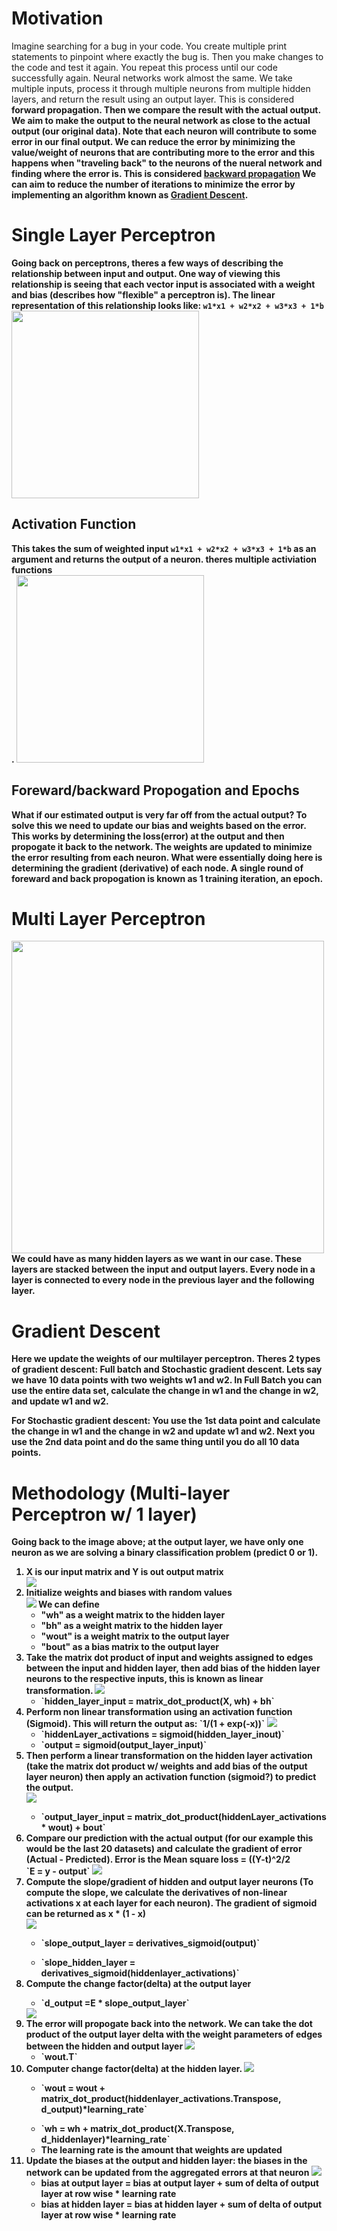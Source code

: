 # Motivation
Imagine searching for a bug in your code. You create multiple print statements to pinpoint where exactly the bug is. Then you make changes to the code and test it again. You repeat this process until our code successfully again. Neural networks work almost the same. We take multiple inputs, process it through multiple neurons from multiple hidden layers, and return the result using an output layer. This is considered <b>forward propagation<b>. Then we compare the result with the actual output. We aim to make the output to the neural network as close to the actual output (our original data). Note that each neuron will contribute to some error in our final output. We can reduce the error by minimizing the value/weight of neurons that are contributing more to the error and this happens when "traveling back" to the neurons of the nueral network and finding where the error is. This is considered <a href="https://en.wikipedia.org/wiki/Backpropagation"><b>backward propagation</b></a> We can aim to reduce the number of iterations to minimize the error by implementing an algorithm known as <a href="https://en.wikipedia.org/wiki/Gradient_descent"><b>Gradient Descent</b><a/>.
  
# Single Layer Perceptron
Going back on perceptrons, theres a few ways of describing the relationship between input and output. One way of viewing this relationship is seeing that each vector input is associated with a weight and bias (describes how "flexible" a perceptron is). The linear representation of this relationship looks like: `w1*x1 + w2*x2 + w3*x3 + 1*b`<br>
<img src="./Assets/p.png" width="300"></img>
  
## Activation Function
This takes the sum of weighted input `w1*x1 + w2*x2 + w3*x3 + 1*b` as an argument and returns the output of a neuron. theres multiple activiation functions<br>.
<img src="Assets/activationfunction.png" width="300"></img>
  
## Foreward/backward Propogation and Epochs
What if our estimated output is very far off from the actual output? To solve this we need to update our bias and weights based on the error. This works by determining the loss(error) at the output and then propogate it back to the network. The weights are updated to minimize the error resulting from each neuron. What were essentially doing here is determining the gradient (derivative) of each node. A single round of foreward and back propogation is known as 1 training iteration, an <b>epoch</b>.
  
# Multi Layer Perceptron
<img src="./Assets/multilayer.png" width="500"></img><br>
We could have as many hidden layers as we want in our case. These layers are stacked between the input and output layers. Every node in a layer is connected to every node in the previous layer and the following layer. 

# Gradient Descent
Here we update the weights of our multilayer perceptron. Theres 2 types of gradient descent: Full batch and Stochastic gradient descent. Lets say we have 10 data points with two weights w1 and w2. In Full Batch you can use the entire data set, calculate the change in w1 and the change in w2, and update w1 and w2.

For Stochastic gradient descent: You use the 1st data point and calculate the change in w1 and the change in w2 and update w1 and w2. Next you use the 2nd data point and do the same thing until you do all 10 data points. 

# Methodology (Multi-layer Perceptron w/ 1 layer)
Going back to the image above; at the output layer, we have only one neuron as we are solving a binary classification problem (predict 0 or 1). 

<ol>
  <li>X is our input matrix and Y is out output matrix</li> 
  <img src="./Assets/step1.png"></img><br>
  <li>Initialize weights and biases with random values<br>
  <img src="./Assets/step2.png"></img>
    We can define<br>
    <ul>
      <li>"wh" as a weight matrix to the hidden layer</li>
      <li>"bh" as a weight matrix to the hidden layer</li>
      <li>"wout" is a weight matrix to the output layer</li>
      <li>"bout" as a bias matrix to the output layer</li>
    </ul>
  <li>Take the matrix dot product of input and weights assigned to edges between the input and hidden layer, then add bias of the hidden layer neurons to the respective inputs, this is known as linear transformation.
  <img src="./Assets/step3.png"></img><br>
    <ul>
      <li>`hidden_layer_input = matrix_dot_product(X, wh) + bh`</li>
    </ul>
  </li>
  <li>Perform non linear transformation using an activation function (Sigmoid). This will return the output as: `1/(1 + exp(-x))` 
  <img src="./Assets/step4.png"></img><br>
    <ul>
      <li>`hiddenLayer_activations = sigmoid(hidden_layer_inout)`</li>
      <li>`output = sigmoid(output_layer_input)`</li>
    </ul>
  </li>
  <li>Then perform a linear transformation on the hidden layer activation (take the matrix dot product w/ weights and add bias of the output layer neuron) then apply an activation function (sigmoid?) to predict the output.</li>
  <img src="./Assets/step5.png"></img>
  <ul>
    <li>`output_layer_input = matrix_dot_product(hiddenLayer_activations * wout) + bout`</li>
  </ul>
  </li>
  <li>Compare our prediction with the actual output (for our example this would be the last 20 datasets) and calculate the gradient of error (Actual - Predicted). Error is the <b>Mean square loss = ((Y-t)^2/2</b></li>`E = y - output`
  <img src="./Assets/step6.png"></img>
  <li>Compute the slope/gradient of hidden and output layer neurons (To compute the slope, we calculate the derivatives of non-linear activations x at each layer for each neuron). The gradient of sigmoid can be returned as x * (1 - x)</li> <img src="./Assets/step7.png"></img> <ul><li> `slope_output_layer = derivatives_sigmoid(output)` </li></ul><ul><li>`slope_hidden_layer = derivatives_sigmoid(hiddenlayer_activations)`</li></ul>
<li>Compute the change factor(delta) at the output layer</li> <ul><li>`d_output =E * slope_output_layer`</ul></li>
<img src="./Assets/step8.png"></img>
<li>The error will propogate back into the network. We can take the dot product of the output layer delta with the weight parameters of edges between the hidden and output layer <img src="./Assets/step9.png"></img><ul><li>`wout.T`</ul></li></li>
<li>Computer change factor(delta) at the hidden layer. <img src="./Assets/step10.png"></img></li> <ul><li>`wout = wout + matrix_dot_product(hiddenlayer_activations.Transpose, d_output)*learning_rate`</ul></li>
<ul>
  <li>`wh = wh + matrix_dot_product(X.Transpose, d_hiddenlayer)*learning_rate`</li>
  <li>The learning rate is the amount that weights are updated</li>
</ul>
<li>
  Update the biases at the output and hidden layer: the biases in the network can be updated from the aggregated errors at that neuron
  <img src="./Assets/step11.png"></img>
  <ul>
    <li>bias at output layer = bias at output layer + sum of delta of output layer at row wise * learning rate</li>
    <li>bias at hidden layer = bias at hidden layer + sum of delta of output layer at row wise * learning rate</li>
  </ul>
</li>
</ol>
